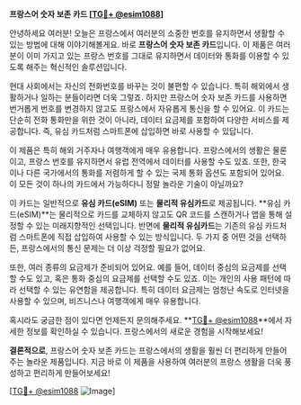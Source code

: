 **프랑스어 숫자 보존 카드 [[TG💪+ @esim1088](https://t.me/s/esim1088)]**

안녕하세요 여러분! 오늘은 프랑스에서 여러분의 소중한 번호를 유지하면서 생활할 수 있는 방법에 대해 이야기해볼게요. 바로 **프랑스어 숫자 보존 카드**입니다. 이 제품은 여러분이 이미 가지고 있는 프랑스 번호를 그대로 유지하면서 데이터와 통화를 이용할 수 있도록 해주는 혁신적인 솔루션입니다.

현대 사회에서는 자신의 전화번호를 바꾸는 것이 불편할 수 있습니다. 특히 해외에서 생활하거나 일하는 분들이라면 더욱 그렇죠. 하지만 프랑스어 숫자 보존 카드를 사용하면 번거롭게 번호를 변경하지 않고도 프랑스에서 자유롭게 통신을 할 수 있어요. 이 카드는 단순히 전화 통화만을 위한 것이 아니라, 데이터 요금제를 포함하여 다양한 서비스를 제공합니다. 즉, 유심 카드처럼 스마트폰에 삽입하면 바로 사용할 수 있답니다.

이 제품은 특히 해외 거주자나 여행객에게 매우 유용합니다. 프랑스에서의 생활은 물론이고, 프랑스 번호를 유지하면서 유럽 전역에서 데이터를 사용할 수도 있죠. 또한, 한국이나 다른 국가에서의 통화를 저렴하게 할 수 있는 국제 통화 옵션도 포함되어 있어요. 이 모든 것이 하나의 카드에서 가능하다니 정말 놀라운 기술이 아닐까요?

이 카드는 일반적으로 **유심 카드(eSIM)** 또는 **물리적 유심카드**로 제공됩니다. **유심 카드(eSIM)**는 물리적으로 카드를 교체하지 않고도 QR 코드를 스캔하거나 앱을 통해 설정할 수 있는 미래지향적인 선택입니다. 반면에 **물리적 유심카드**는 기존의 유심 카드처럼 스마트폰에 직접 삽입하여 사용할 수 있는 방식입니다. 두 가지 중 어떤 것을 선택하든, 프랑스에서의 통신 문제는 더 이상 걱정할 필요가 없어요.

또한, 여러 종류의 요금제가 준비되어 있어요. 예를 들어, 데이터 중심의 요금제를 선택할 수도 있고, 혹은 통화 중심의 요금제를 선택할 수도 있죠. 이는 개인의 사용 패턴에 따라 선택할 수 있는 유연함을 제공합니다. 특히 데이터 요금제는 엄청난 속도로 인터넷을 사용할 수 있으며, 비즈니스나 여행객에게 매우 유용합니다.

혹시라도 궁금한 점이 있다면 언제든지 문의해주세요. **[TG💪+ @esim1088](https://t.me/s/esim1088)**에서 자세한 정보를 확인하실 수 있습니다. 프랑스에서의 새로운 경험을 시작해보세요!

**결론적으로**, 프랑스어 숫자 보존 카드는 프랑스에서의 생활을 훨씬 더 편리하게 만들어주는 놀라운 제품입니다. 지금 바로 이 제품을 사용하여 여러분의 프랑스 생활을 더욱 풍성하고 편리하게 만들어보세요!

[[TG💪+ @esim1088](https://t.me/s/esim1088) ![Image](https://i.postimg.cc/Y0z9fWf4/image.png)]